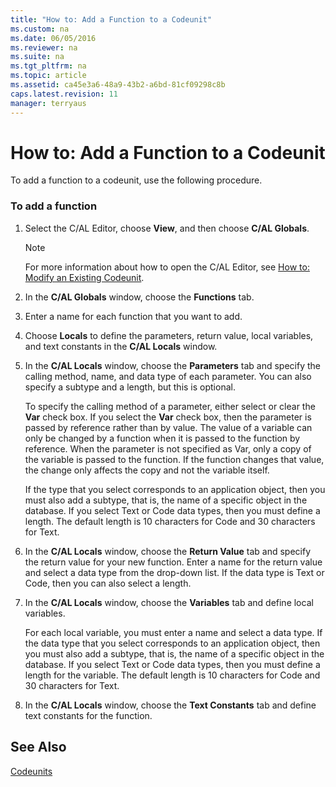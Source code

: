 ```yaml
---
title: "How to: Add a Function to a Codeunit"
ms.custom: na
ms.date: 06/05/2016
ms.reviewer: na
ms.suite: na
ms.tgt_pltfrm: na
ms.topic: article
ms.assetid: ca45e3a6-48a9-43b2-a6bd-81cf09298c8b
caps.latest.revision: 11
manager: terryaus
---
```

# How to: Add a Function to a Codeunit
To add a function to a codeunit, use the following procedure.  
  
### To add a function  
  
1.  Select the C\/AL Editor, choose **View**, and then choose **C\/AL Globals**.  
  
    > [!NOTE]  
    >  For more information about how to open the C\/AL Editor, see [How to: Modify an Existing Codeunit](../Topic/How%20to:%20Modify%20an%20Existing%20Codeunit.md).  
  
2.  In the **C\/AL Globals** window, choose the **Functions** tab.  
  
3.  Enter a name for each function that you want to add.  
  
4.  Choose **Locals** to define the parameters, return value, local variables, and text constants in the **C\/AL Locals** window.  
  
5.  In the **C\/AL Locals** window, choose the **Parameters** tab and specify the calling method, name, and data type of each parameter. You can also specify a subtype and a length, but this is optional.  
  
     To specify the calling method of a parameter, either select or clear the **Var** check box. If you select the **Var** check box, then the parameter is passed by reference rather than by value. The value of a variable can only be changed by a function when it is passed to the function by reference. When the parameter is not specified as Var, only a copy of the variable is passed to the function. If the function changes that value, the change only affects the copy and not the variable itself.  
  
     If the type that you select corresponds to an application object, then you must also add a subtype, that is, the name of a specific object in the database. If you select Text or Code data types, then you must define a length. The default length is 10 characters for Code and 30 characters for Text.  
  
6.  In the **C\/AL Locals** window, choose the **Return Value** tab and specify the return value for your new function. Enter a name for the return value and select a data type from the drop\-down list. If the data type is Text or Code, then you can also select a length.  
  
7.  In the **C\/AL Locals** window, choose the **Variables** tab and define local variables.  
  
     For each local variable, you must enter a name and select a data type. If the data type that you select corresponds to an application object, then you must also add a subtype, that is, the name of a specific object in the database. If you select Text or Code data types, then you must define a length for the variable. The default length is 10 characters for Code and 30 characters for Text.  
  
8.  In the **C\/AL Locals** window, choose the **Text Constants** tab and define text constants for the function.  
  
## See Also  
 [Codeunits](Codeunits.md)